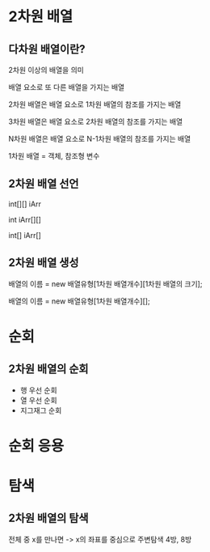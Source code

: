 # 2차원 배열
## 다차원 배열이란?
2차원 이상의 배열을 의미

배열 요소로 또 다른 배열을 가지는 배열

2차원 배열은 배열 요소로 1차원 배열의 참조를 가지는 배열

3차원 배열은 배열 요소로 2차원 배열의 참조를 가지는 배열

N차원 배열은 배열 요소로 N-1차원 배열의 참조를 가지는 배열

1차원 배열 = 객체, 참조형 변수

## 2차원 배열 선언
int[][] iArr

int iArr[][]

int[] iArr[]

## 2차원 배열 생성
배열의 이름 = new 배열유형[1차원 배열개수][1차원 배열의 크기];

배열의 이름 = new 배열유형[1차원 배열개수][];
# 순회
## 2차원 배열의 순회
- 행 우선 순회
- 열 우선 순회
- 지그재그 순회

# 순회 응용

# 탐색
## 2차원 배열의 탐색
전체 중 x를 만나면 -> x의 좌표를 중심으로 주변탐색 4방, 8방